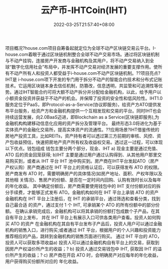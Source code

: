 ﻿---
weight: 
title: "云产币-IHTCoin(IHT)"
description: "house.com自筹备起就定位为全球不动产区块链交易云平台"
date: 2022-03-25T21:57:40+08:00
lastmod: 2022-03-25T16:45:40+08:00
draft: false
authors: ["Metabd"]
featuredImage: "yunchanbi-ihtcoiniht.webp"
link: ""
tags: ["数字代币","云产币-IHTCoin(IHT)"]
categories: ["navigation"]
navigation: ["数字代币"]
lightgallery: true
toc: true
pinned: false
recommend: false
recommend1: false
---
项目概况?house.com项目自筹备起就定位为全球不动产区块链交易云平台。I-house.com着眼于通过区块链机制整合全球不动产交易市场。通过将区块链机制与不动产挂钩，连接房产开发商与金融机构及其用户，将不动产交易纳入到全球“数字化信用社会”布局中，并发挥不动产交易对经济发展的重要支撑作用。使所有不动产所有人和投资人都受益于i-house.com不动产区块链机制。??项目亮点?IHT是 i-house.com项下开发的专门用于拆分不动产的智能合约技术和分布式记账技术。它运用区块链本身去信任机制，防篡改，信息透明，共监管和可追溯性等优势。通过IHT智能合约可将大额不动产拆分并分配给金融机构，以此，给予用户以小额资金投资并获益于不动产的机会。并保障了投资的安全性和低风险性。IHT1.0服务定位于PaaS，即Protocol-as-a-Service(协议即服务)，给资产方ATO提供发布平台服务，给资产方和金融机构提供一个互相发现和交易的平台。同时IHT也会持续运营发展，向2.0BaaS迈进，即Blockchain as a Service(区块链即服务),为金融机构构建移动信息化应用的资产拆分及管理平台。 最终形态3.0将进化为基于实体资产的金融化交易所，提高实体资产的流通性。??应用场景?IHT借鉴传统的房地产投资工具，比如REITs，资产持有者可以透过第三方前期的审核、风控、资产包收益预估，快速把房地产资产所有权及收益权交易。透过这一过程，可以体现以下优点。钱包组成
钱包主要分两个部分，现金、IHT
a) 现金主要是通过充值、ATO 后的资金回笼获得; b)IHT 主要是通过用户通过认购得到、从其他用户那里交易购买到，或者从 IHT 平台 IHT 池中购买到。房产商在IHT平台发起ATO（房产产权认购）房产商通过在 IHT 平台上的资格认证后，可以获得发布 ATO 的权限。 房产商发布 ATO 时，需要明确房产的具体情况(如房产地址、面积、产权年限以及其他相 关情况)、售房产的份额、是否在一定时间内回购、认购有效时长以及每年的年化收益。 其中确定份额后，房产商需要使用钱包中的 IHT 支付份额对应的拆分手续费，才能够正式发布 ATO。金融机构如何在 IHT 平台上承销 ATO 的资产
金融机构在 IHT 平台上注册后，在 IHT 的承销平台，通过筛选和查看分类，找到自己最合适 的资产，通过支付 1 个 IHT, 可承销某个 ATO 的所有份额中的部分份额。 在确认承销完成后，金融机构可以将其承销的份额打包成数个子产品，在其自有平台上发布， 并在 IHT 平台上有展示入口可供各类用户查看。投资人如何购买 ATO 的资产
在金融机构在其自有平台发布子产品后，投资人用户可以通过金融机构的销售入口，进行购买;或者通过 IHT 平台，根据用户的个人兴趣和投资能力推荐相应的产品，跳转到金融机构的销售页面进行购买。
通过 IHT 平台的 ATO，投资人可以获取多项收益a) 投资人可以通过金融机构自有平台上的交易，获取到因房产产权溢价所产生的收益；?
b) 投资人通过交易钱包中 IHT, 获取因 IHT 的溢价所产生的收益；?
c) 房产商在开启 ATO 时，会明确房产对应每年的年化收益，用户获得购买份额所对应的 年化收益。
